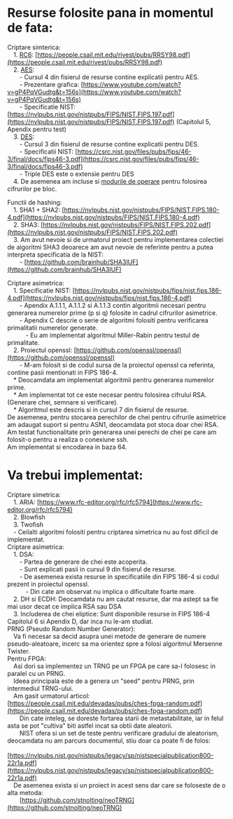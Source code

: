 # Resurse folosite pana in momentul de fata:

Criptare simterica:  
	&emsp;1. [RC6](BlockChipers/RC6): [https://people.csail.mit.edu/rivest/pubs/RRSY98.pdf](https://people.csail.mit.edu/rivest/pubs/RRSY98.pdf)  
	&emsp;2. [AES](BlockChipers/AES):  
		&emsp;&emsp;- Cursul 4 din fisierul de resurse contine explicatii pentru AES.  
		&emsp;&emsp;- Prezentare grafica: [https://www.youtube.com/watch?v=gP4PqVGudtg&t=156s](https://www.youtube.com/watch?v=gP4PqVGudtg&t=156s)  
		&emsp;&emsp;- Specificatie NIST: [https://nvlpubs.nist.gov/nistpubs/FIPS/NIST.FIPS.197.pdf](https://nvlpubs.nist.gov/nistpubs/FIPS/NIST.FIPS.197.pdf) (Capitolul 5, Apendix pentru test)  
	&emsp;3. [DES](BlockChipers/DES):  
		&emsp;&emsp;- Cursul 3 din fisierul de resurse contine explicatii pentru DES.  
		&emsp;&emsp;- Specificatii NIST: [https://csrc.nist.gov/files/pubs/fips/46-3/final/docs/fips46-3.pdf](https://csrc.nist.gov/files/pubs/fips/46-3/final/docs/fips46-3.pdf)  
		&emsp;&emsp;- Triple DES este o extensie pentru DES  
	&emsp;4. De asemenea am incluse si [modurile de operare](BlockChipers/Modes) pentru folosirea cifrurilor pe bloc.  

Functii de hashing:  
	&emsp;1. SHA1 + SHA2: [https://nvlpubs.nist.gov/nistpubs/FIPS/NIST.FIPS.180-4.pdf](https://nvlpubs.nist.gov/nistpubs/FIPS/NIST.FIPS.180-4.pdf)  
	&emsp;2. SHA3: [https://nvlpubs.nist.gov/nistpubs/FIPS/NIST.FIPS.202.pdf](https://nvlpubs.nist.gov/nistpubs/FIPS/NIST.FIPS.202.pdf)  
	&emsp;3. Am avut nevoie si de urmatorul proiect pentru implementarea colectiei de algoritmi SHA3 deoarece am avut nevoie de referinte pentru a putea interpreta specificatia de la NIST:  
	    &emsp;&emsp;- [https://github.com/brainhub/SHA3IUF](https://github.com/brainhub/SHA3IUF)  

Criptare asimetrica:	
	&emsp;1. Specificatie NIST: [https://nvlpubs.nist.gov/nistpubs/fips/nist.fips.186-4.pdf](https://nvlpubs.nist.gov/nistpubs/fips/nist.fips.186-4.pdf)  
		&emsp;&emsp;- Apendix A.1.1.1, A.1.1.2 si A.1.1.3 contin algoritmii necesari pentru generarea numerelor prime (p si q) folosite in cadrul cifrurilor asimetrice.  
		&emsp;&emsp;- Apendix C descrie o serie de algoritmi folositi pentru verificarea primalitatii numerelor generate.  
		    &emsp;&emsp;&emsp;- Eu am implementat algoritmul Miller-Rabin pentru testul de primalitate.  
	&emsp;2. Proiectul openssl: [https://github.com/openssl/openssl](https://github.com/openssl/openssl)  
		&emsp;&emsp;- M-am folosit si de codul sursa de la proiectul openssl ca referinta, contine pasii mentionati in FIPS 186-4.  
	&emsp;* Deocamdata am implementat algoritmii pentru generarea numerelor prime.  
	&emsp;* Am implementat tot ce este necesar pentru folosirea cifrului RSA. (Generare chei, semnare si verificare).  
	&emsp;* Algoritmul este descris si in cursul 7 din fisierul de resurse.  
De asemenea, pentru stocarea perechilor de chei pentru cifrurile asimetrice am adaugat suport si pentru ASN1, deocamdata pot stoca doar chei RSA.  
Am testat functionalitate prin generarea unei perechi de chei pe care am folosit-o pentru a realiza o conexiune ssh.  
Am implementat si encodarea in baza 64.  
# Va trebui implementat:  
Criptare simetrica:  
	&emsp;1. ARIA: [https://www.rfc-editor.org/rfc/rfc5794](https://www.rfc-editor.org/rfc/rfc5794)  
	&emsp;2. Blowfish  
	&emsp;3. Twofish  
	&emsp;- Ceilalti algoritmi folositi pentru criptarea simetrica nu au fost dificil de implementat.  
Criptare asimetrica:  
	&emsp;1. DSA:  
		&emsp;&emsp;- Partea de generare de chei este acoperita.  
		&emsp;&emsp;- Sunt explicati pasii in cursul 9 din fisierul de resurse.  
		&emsp;&emsp;- De asemenea exista resurse in specificatiile din FIPS 186-4 si codul prezent in proiectul openssl.  
			&emsp;&emsp;&emsp;- Din cate am observat nu implica o dificultate foarte mare.  
	&emsp;2. DH si ECDH:	Deocamdata nu am cautat resurse, dar ma astept sa fie mai usor decat ce implica RSA sau DSA  
	&emsp;3. Includerea de chei eliptice: Sunt disponibile resurse in FIPS 186-4 Capitolul 6 si Apendix D, dar inca nu le-am studiat.  
PRNG (Pseudo Random Number Generator):  
	&emsp;Va fi necesar sa decid asupra unei metode de generare de numere pseudo-aleatoare, incerc sa ma orientez spre a folosi algoritmul Mersenne Twister.  
Pentru FPGA:  
	&emsp;Asi dori sa implementez un TRNG pe un FPGA pe care sa-l folosesc in paralel cu un PRNG.  
		&emsp;Ideea principala este de a genera un "seed" pentru PRNG, prin intermediul TRNG-ului.  
	&emsp;Am gasit urmatorul articol: [https://people.csail.mit.edu/devadas/pubs/ches-fpga-random.pdf](https://people.csail.mit.edu/devadas/pubs/ches-fpga-random.pdf)  
		&emsp;&emsp;Din cate inteleg, se doreste fortarea starii de metastabilitate, iar in felul asta se pot "cultiva" biti astfel incat sa obtii date aleatorii.  
		&emsp;&emsp;NIST ofera si un set de teste pentru verificare gradului de aleatorism, deocamdata nu am parcurs documentul, stiu doar ca poate fi de folos:  
			&emsp;&emsp;&emsp;[https://nvlpubs.nist.gov/nistpubs/legacy/sp/nistspecialpublication800-22r1a.pdf](https://nvlpubs.nist.gov/nistpubs/legacy/sp/nistspecialpublication800-22r1a.pdf)  
	&emsp;De asemenea exista si un proiect in acest sens dar care se foloseste de o alta metoda:  
		&emsp;&emsp;[https://github.com/stnolting/neoTRNG](https://github.com/stnolting/neoTRNG)  
